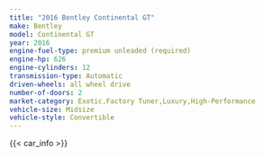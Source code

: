 ```yaml
---
title: "2016 Bentley Continental GT"
make: Bentley
model: Continental GT
year: 2016
engine-fuel-type: premium unleaded (required)
engine-hp: 626
engine-cylinders: 12
transmission-type: Automatic
driven-wheels: all wheel drive
number-of-doors: 2
market-category: Exotic,Factory Tuner,Luxury,High-Performance
vehicle-size: Midsize
vehicle-style: Convertible
---
```


{{< car_info >}}
